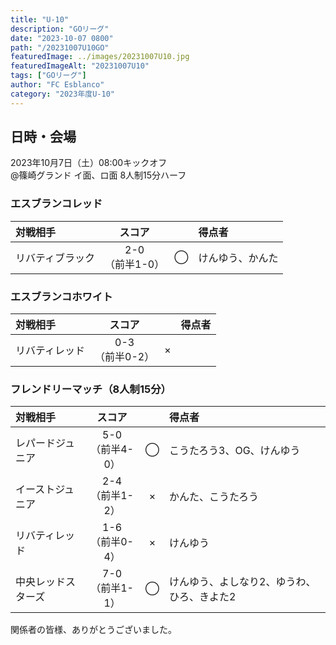 ```yaml
---
title: "U-10"
description: "GOリーグ"
date: "2023-10-07 0800"
path: "/20231007U10GO"
featuredImage: ../images/20231007U10.jpg
featuredImageAlt: "20231007U10"
tags: ["GOリーグ"]
author: "FC Esblanco"
category: "2023年度U-10"
---
```


## 日時・会場

2023年10月7日（土）08:00キックオフ<br>
@篠崎グランド イ面、ロ面
8人制15分ハーフ  

### エスブランコレッド

| 対戦相手| スコア |   | 得点者  |
|:----|:------:|:-:|:--------|
| リバティブラック | 2-0<br>（前半1-0） | ◯ |けんゆう、かんた|

### エスブランコホワイト

| 対戦相手| スコア |   | 得点者  |
|:----|:------:|:-:|:--------|
| リバティレッド  | 0-3<br>（前半0-2） | × ||

### フレンドリーマッチ（8人制15分）  

| 対戦相手| スコア |   | 得点者  |
|:----|:------:|:-:|:--------|
| レパードジュニア | 5-0<br>（前半4-0） | ◯ |こうたろう3、OG、けんゆう|
| イーストジュニア | 2-4<br>（前半1-2） | × |かんた、こうたろう|
| リバティレッド | 1-6<br>（前半0-4） | × |けんゆう|
| 中央レッドスターズ | 7-0<br>（前半1-1） | ◯ |けんゆう、よしなり2、ゆうわ、ひろ、きよた2|

関係者の皆様、ありがとうございました。